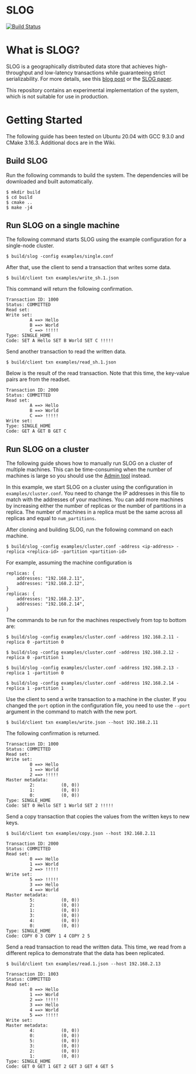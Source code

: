 # SLOG

[![Build Status](https://travis-ci.com/ctring/SLOG.svg?branch=master)](https://travis-ci.com/ctring/SLOG)

# What is SLOG?

SLOG is a geographically distributed data store that achieves high-throughput and low-latency transactions while guaranteeing strict serializability. 
For more details, see this [blog post](http://dbmsmusings.blogspot.com/2019/10/introducing-slog-cheating-low-latency.html) or the [SLOG paper](http://www.vldb.org/pvldb/vol12/p1747-ren.pdf).

This repository contains an experimental implementation of the system, which is not suitable for use in production.

# Getting Started 

The following guide has been tested on Ubuntu 20.04 with GCC 9.3.0 and CMake 3.16.3. Additional docs are in the Wiki.

## Build SLOG

Run the following commands to build the system. The dependencies will be downloaded and built automatically.

```
$ mkdir build
$ cd build
$ cmake ..
$ make -j4
```

## Run SLOG on a single machine

The following command starts SLOG using the example configuration for a single-node cluster.
```
$ build/slog -config examples/single.conf
```

After that, use the client to send a transaction that writes some data.
```
$ build/client txn examples/write_sh.1.json
```
This command will return the following confirmation.
```
Transaction ID: 1000
Status: COMMITTED
Read set:
Write set:
         A ==> Hello
         B ==> World
         C ==> !!!!!
Type: SINGLE_HOME
Code: SET A Hello SET B World SET C !!!!!
```

Send another transaction to read the written data.
```
$ build/client txn examples/read_sh.1.json
```
Below is the result of the read transaction. Note that this time, the key-value pairs are from the readset.
```
Transaction ID: 2000
Status: COMMITTED
Read set:
         A ==> Hello
         B ==> World
         C ==> !!!!!
Write set:
Type: SINGLE_HOME
Code: GET A GET B GET C
```


## Run SLOG on a cluster

The following guide shows how to manually run SLOG on a cluster of multiple machines. This can be time-consuming when the number of machines is large so you should use the [Admin tool](https://github.com/ctring/SLOG/wiki/Using-the-Admin-tool) instead.

In this example, we start SLOG on a cluster using the configuration in `examples/cluster.conf`. You need to change the IP addresses in this file to match with the addresses of your machines. You can add more machines by increasing either the number of replicas or the number of partitions in a replica. The number of machines in a replica must be the same across all replicas and equal to `num_partitions`.

After cloning and building SLOG, run the following command on each machine.
```
$ build/slog -config examples/cluster.conf -address <ip-address> -replica <replica-id> -partition <partition-id>
```

For example, assuming the machine configuration is
```
replicas: {
    addresses: "192.168.2.11",
    addresses: "192.168.2.12",
}
replicas: {
    addresses: "192.168.2.13",
    addresses: "192.168.2.14",
}
```

The commands to be run for the machines respectively from top to bottom are:
```
$ build/slog -config examples/cluster.conf -address 192.168.2.11 -replica 0 -partition 0
``` 

```
$ build/slog -config examples/cluster.conf -address 192.168.2.12 -replica 0 -partition 1
``` 

```
$ build/slog -config examples/cluster.conf -address 192.168.2.13 -replica 1 -partition 0
``` 

```
$ build/slog -config examples/cluster.conf -address 192.168.2.14 -replica 1 -partition 1
```

Use the client to send a write transaction to a machine in the cluster. If you changed the `port` option in the configuration file, you need to use the `--port` argument in the command to match with the new port.
```
$ build/client txn examples/write.json --host 192.168.2.11
```

The following confirmation is returned.

```
Transaction ID: 1000
Status: COMMITTED
Read set:
Write set:
         0 ==> Hello
         1 ==> World
         2 ==> !!!!!
Master metadata:
         2:          (0, 0))
         1:          (0, 0))
         0:          (0, 0))
Type: SINGLE_HOME
Code: SET 0 Hello SET 1 World SET 2 !!!!!
```

Send a copy transaction that copies the values from the written keys to new keys.
```
$ build/client txn examples/copy.json --host 192.168.2.11
```
```
Transaction ID: 2000
Status: COMMITTED
Read set:
         0 ==> Hello
         1 ==> World
         2 ==> !!!!!
Write set:
         5 ==> !!!!!
         3 ==> Hello
         4 ==> World
Master metadata:
         5:          (0, 0))
         2:          (0, 0))
         1:          (0, 0))
         3:          (0, 0))
         4:          (0, 0))
         0:          (0, 0))
Type: SINGLE_HOME
Code: COPY 0 3 COPY 1 4 COPY 2 5
```

Send a read transaction to read the written data. This time, we read from a different replica to demonstrate that the data has been replicated.
```
$ build/client txn examples/read.1.json --host 192.168.2.13
```
```
Transaction ID: 1003
Status: COMMITTED
Read set:
         0 ==> Hello
         1 ==> World
         2 ==> !!!!!
         3 ==> Hello
         4 ==> World
         5 ==> !!!!!
Write set:
Master metadata:
         4:          (0, 0))
         0:          (0, 0))
         5:          (0, 0))
         3:          (0, 0))
         2:          (0, 0))
         1:          (0, 0))
Type: SINGLE_HOME
Code: GET 0 GET 1 GET 2 GET 3 GET 4 GET 5
```
